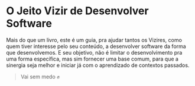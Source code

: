 # O Jeito Vizir de Desenvolver Software

Mais do que um livro, este é um guia, pra ajudar tantos os Vizires, como quem tiver interesse pelo seu conteúdo, a desenvolver software da forma que desenvolvemos. E seu objetivo, não é limitar o desenvolvimento pra uma forma específica, mas sim fornecer uma base comum, para que a sinergia seja melhor e iniciar já com o aprendizado de contextos passados.

> Vai sem medo :fist:

